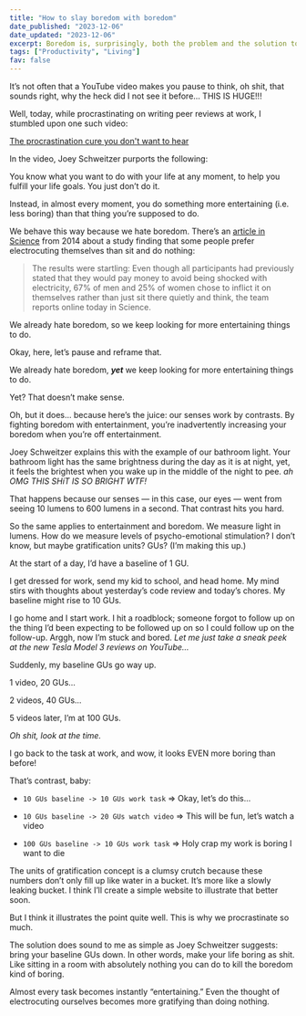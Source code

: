 ```yaml
---
title: "How to slay boredom with boredom"
date_published: "2023-12-06"
date_updated: "2023-12-06"
excerpt: Boredom is, surprisingly, both the problem and the solution to getting shit done
tags: ["Productivity", "Living"]
fav: false
---
```


It’s not often that a YouTube video makes you pause to think, oh shit, that sounds right, why the heck did I not see it before… THIS IS HUGE!!!

Well, today, while procrastinating on writing peer reviews at work, I stumbled upon one such video:

[The procrastination cure you don't want to hear](https://www.youtube.com/watch?v=iow5V3Qlvwo)

In the video, Joey Schweitzer purports the following:

You know what you want to do with your life at any moment, to help you fulfill your life goals. You just don’t do it.

Instead, in almost every moment, you do something more entertaining (i.e. less boring) than that thing you’re supposed to do.

We behave this way because we hate boredom. There’s an [article in Science](https://www.science.org/content/article/people-would-rather-be-electrically-shocked-left-alone-their-thoughts) from 2014 about a study finding that some people prefer electrocuting themselves than sit and do nothing:

> The results were startling: Even though all participants had previously stated that they would pay money to avoid being shocked with electricity, 67% of men and 25% of women chose to inflict it on themselves rather than just sit there quietly and think, the team reports online today in Science.

We already hate boredom, so we keep looking for more entertaining things to do.

Okay, here, let’s pause and reframe that.

We already hate boredom, ***yet*** we keep looking for more entertaining things to do.

Yet? That doesn’t make sense.

Oh, but it does… because here’s the juice: our senses work by contrasts. By fighting boredom with entertainment, you’re inadvertently increasing your boredom when you’re off entertainment.

Joey Schweitzer explains this with the example of our bathroom light. Your bathroom light has the same brightness during the day as it is at night, yet, it feels the brightest when you wake up in the middle of the night to pee. *ah OMG THIS SHiT IS SO BRIGHT WTF!*

That happens because our senses — in this case, our eyes — went from seeing 10 lumens to 600 lumens in a second. That contrast hits you hard.

So the same applies to entertainment and boredom. We measure light in lumens. How do we measure levels of psycho-emotional stimulation? I don’t know, but maybe gratification units? GUs? (I’m making this up.)

At the start of a day, I’d have a baseline of 1 GU.

I get dressed for work, send my kid to school, and head home. My mind stirs with thoughts about yesterday’s code review and today’s chores. My baseline might rise to 10 GUs.

I go home and I start work. I hit a roadblock; someone forgot to follow up on the thing I’d been expecting to be followed up on so I could follow up on the follow-up. Arggh, now I’m stuck and bored. *Let me just take a sneak peek at the new Tesla Model 3 reviews on YouTube…*

Suddenly, my baseline GUs go way up.

1 video, 20 GUs…

2 videos, 40 GUs…

5 videos later, I’m at 100 GUs.

*Oh shit, look at the time.*

I go back to the task at work, and wow, it looks EVEN more boring than before!

That’s contrast, baby:

- `10 GUs baseline -> 10 GUs work task` => Okay, let’s do this…

- `10 GUs baseline -> 20 GUs watch video` => This will be fun, let’s watch a video

- `100 GUs baseline -> 10 GUs work task` => Holy crap my work is boring I want to die

The units of gratification concept is a clumsy crutch because these numbers don’t only fill up like water in a bucket. It’s more like a slowly leaking bucket. I think I’ll create a simple website to illustrate that better soon.

But I think it illustrates the point quite well. This is why we procrastinate so much.

The solution does sound to me as simple as Joey Schweitzer suggests: bring your baseline GUs down. In other words, make your life boring as shit. Like sitting in a room with absolutely nothing you can do to kill the boredom kind of boring.

Almost every task becomes instantly “entertaining.” Even the thought of electrocuting ourselves becomes more gratifying than doing nothing.
